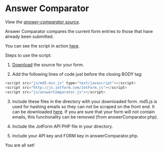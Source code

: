 Answer Comparator
================================

*View the [answer-comparator source](https://github.com/jotform/api-use-cases/tree/master/answer-comparator).*

Answer Comparator compares the current form entries to those that have already been submitted.

You can see the script in action [here](http://www.jotform.com/answer-comparator).

Steps to use the script:

1. [Download](http://www.jotform.com/help/104-How-to-Download-a-Source-Code-of-your-Form) the source for your form.

2. Add the following lines of code just before the closing BODY tag:
```javascript
<script src="js/md5-min.js" type="text/javascript"></script>
<script src="http://js.jotform.com/JotForm.js"></script>
<script src="js/answerComparator.js"></script>
```

3. Include these files in the directory with your downloaded form. md5.js is used for hashing emails so they can not be scraped on the front end.  It can be downloaded [here](https://code.google.com/p/crypto-js/downloads/detail?name=2.3.0-md5-min.js&can=4&q=). If you are sure that your form will not contain emails, this functionality can be removed (from answerComparator.php).

4. Include the JotForm API PHP file in your directory.

5. Include your API key and FORM key in answerComparator.php.

You are all set!
